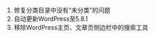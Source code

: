 <!--
author: yuany3721
date: 2021-09-10
title: 21.09.10更新日志
tags: Web 更新日志
summary: 修改wordpress相关内容
-->

1.  修复分类目录中没有“未分类”的问题
2.  自动更新WordPress至5.8.1
3.  移除WordPress主页、文章页侧边栏中的搜索工具